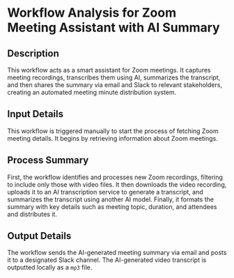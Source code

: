 # Workflow Analysis for Zoom Meeting Assistant with AI Summary

## Description
This workflow acts as a smart assistant for Zoom meetings. It captures meeting recordings, transcribes them using AI, summarizes the transcript, and then shares the summary via email and Slack to relevant stakeholders, creating an automated meeting minute distribution system.

## Input Details
This workflow is triggered manually to start the process of fetching Zoom meeting details. It begins by retrieving information about Zoom meetings.

## Process Summary
First, the workflow identifies and processes new Zoom recordings, filtering to include only those with video files. It then downloads the video recording, uploads it to an AI transcription service to generate a transcript, and summarizes the transcript using another AI model. Finally, it formats the summary with key details such as meeting topic, duration, and attendees and distributes it.

## Output Details
The workflow sends the AI-generated meeting summary via email and posts it to a designated Slack channel. The AI-generated video transcript is outputted locally as a `mp3` file.
